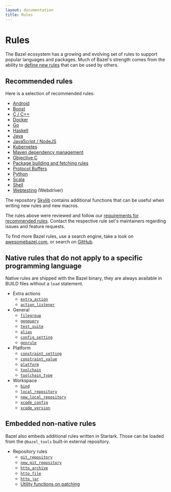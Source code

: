 ```yaml
---
layout: documentation
title: Rules
---
```


# Rules

The Bazel ecosystem has a growing and evolving set of rules to support popular languages
and packages. Much of Bazel's strength comes from the ability to
[define new rules](skylark/concepts.html) that can be used by others.

## Recommended rules

Here is a selection of recommended rules:

* [Android](bazel-and-android.html)
* [Boost](https://github.com/nelhage/rules_boost)
* [C / C++](bazel-and-cpp.html)
* [Docker](https://github.com/bazelbuild/rules_docker)
* [Go](https://github.com/bazelbuild/rules_go)
* [Haskell](https://github.com/tweag/rules_haskell)
* [Java](bazel-and-java.html)
* [JavaScript / NodeJS](https://github.com/bazelbuild/rules_nodejs)
* [Kubernetes](https://github.com/bazelbuild/rules_k8s)
* [Maven dependency management](https://github.com/bazelbuild/rules_jvm_external)
* [Objective C](bazel-and-apple.html)
* [Package building and fetching rules](https://github.com/bazelbuild/rules_pkg)
* [Protocol Buffers](https://github.com/bazelbuild/rules_proto#protobuf-rules-for-bazel)
* [Python](https://github.com/bazelbuild/rules_python)
* [Scala](https://github.com/bazelbuild/rules_scala)
* [Shell](be/shell.html)
* [Webtesting](https://github.com/bazelbuild/rules_webtesting) (Webdriver)

The repository [Skylib](https://github.com/bazelbuild/bazel-skylib) contains
additional functions that can be useful when writing new rules and new
macros.

The rules above were reviewed and follow our
[requirements for recommended rules](https://www.bazel.build/recommended-rules.html).
Contact the respective rule set's maintainers regarding issues and feature
requests.

To find more Bazel rules, use a search engine, take a look on
[awesomebazel.com](https://awesomebazel.com/), or search on
[GitHub](https://github.com/search?o=desc&q=bazel+rules&s=stars&type=Repositories).

## Native rules that do not apply to a specific programming language

Native rules are shipped with the Bazel binary, they are always available in
BUILD files without a `load` statement.

* Extra actions
  - [`extra_action`](be/extra-actions.html#extra_action)
  - [`action_listener`](be/extra-actions.html#action_listener)
* General
  - [`filegroup`](be/general.html#filegroup)
  - [`genquery`](be/general.html#genquery)
  - [`test_suite`](be/general.html#test_suite)
  - [`alias`](be/general.html#alias)
  - [`config_setting`](be/general.html#config_setting)
  - [`genrule`](be/general.html#genrule)
* Platform
  - [`constraint_setting`](be/platform.html#constraint_setting)
  - [`constraint_value`](be/platform.html#constraint_value)
  - [`platform`](be/platform.html#platform)
  - [`toolchain`](be/platform.html#toolchain)
  - [`toolchain_type`](be/platform.html#toolchain_type)
* Workspace
  - [`bind`](be/workspace.html#bind)
  - [`local_repository`](be/workspace.html#local_repository)
  - [`new_local_repository`](be/workspace.html#new_local_repository)
  - [`xcode_config`](be/workspace.html#xcode_config)
  - [`xcode_version`](be/workspace.html#xcode_version)

## Embedded non-native rules

Bazel also embeds additional rules written in Starlark. Those can be loaded from
the `@bazel_tools` built-in external repository.

* Repository rules
  - [`git_repository`](repo/git.md#git_repository)
  - [`new_git_repository`](repo/git.html#new_git_repository)
  - [`http_archive`](repo/http.html#http_archive)
  - [`http_file`](repo/http.html#http_archive)
  - [`http_jar`](repo/http.html#http_jar)
  - [Utility functions on patching](repo/utils.md)
